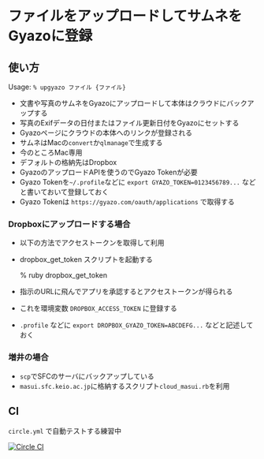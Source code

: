 # ファイルをアップロードしてサムネをGyazoに登録

## 使い方

Usage: ```% upgyazo ファイル {ファイル}```

* 文書や写真のサムネをGyazoにアップロードして本体はクラウドにバックアップする
* 写真のExifデータの日付またはファイル更新日付をGyazoにセットする
* Gyazoページにクラウドの本体へのリンクが登録される
* サムネはMacの```convert```か```qlmanage```で生成する
 * 今のところMac専用
* デフォルトの格納先はDropbox
* GyazoのアップロードAPIを使うのでGyazo Tokenが必要
 * Gyazo Tokenを```~/.profile```などに ```export GYAZO_TOKEN=0123456789...``` などと書いておいて登録しておく
 * Gyazo Tokenは ```https://gyazo.com/oauth/applications``` で取得する

### Dropboxにアップロードする場合

* 以下の方法でアクセストークンを取得して利用
 * dropbox\_get\_token スクリプトを起動する

     % ruby dropbox\_get\_token

 * 指示のURLに飛んでアプリを承認するとアクセストークンが得られる
 * これを環境変数 ```DROPBOX_ACCESS_TOKEN``` に登録する
 * ```.profile``` などに ```export DROPBOX_GYAZO_TOKEN=ABCDEFG...``` などと記述しておく

### 増井の場合

* ```scp```でSFCのサーバにバックアップしている
* ```masui.sfc.keio.ac.jp```に格納するスクリプト```cloud_masui.rb```を利用

## CI

```circle.yml``` で自動テストする練習中

[![Circle CI](https://circleci.com/gh/masui/UpGyazo.svg?style=svg)](https://circleci.com/gh/masui/UpGyazo)



